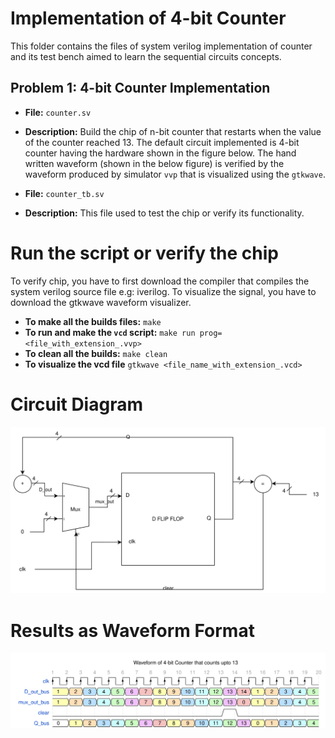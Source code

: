 # Implementation of 4-bit Counter

This folder contains the files of system verilog implementation of counter and its test bench aimed to learn the sequential circuits concepts.

## Problem 1: 4-bit Counter Implementation

- **File:** `counter.sv`
- **Description:** Build the chip of n-bit counter that restarts when the value of the counter reached 13. The default circuit implemented is 4-bit counter having the hardware shown in the figure below. The hand written waveform (shown in the below figure) is verified by the waveform produced by simulator `vvp` that is visualized using the `gtkwave`. 

- **File:** `counter_tb.sv`
- **Description:** This file used to test the chip or verify its functionality.

# Run the script or verify the chip
To verify chip, you have to first download the compiler that compiles the system verilog source file e.g: iverilog. To visualize the signal, you have to download the gtkwave waveform visualizer.
- **To make all the builds files:** `make`
- **To run and make the `vcd` script:** `make run prog=<file_with_extension_.vvp>`
- **To clean all the builds:** `make clean`
- **To visualize the vcd file** `gtkwave <file_name_with_extension_.vcd>`

# Circuit Diagram
![Circuit Diagram 4-bit Counter](Counter.drawio.svg)

# Results as Waveform Format
![Waveform](wavedrom.svg)

